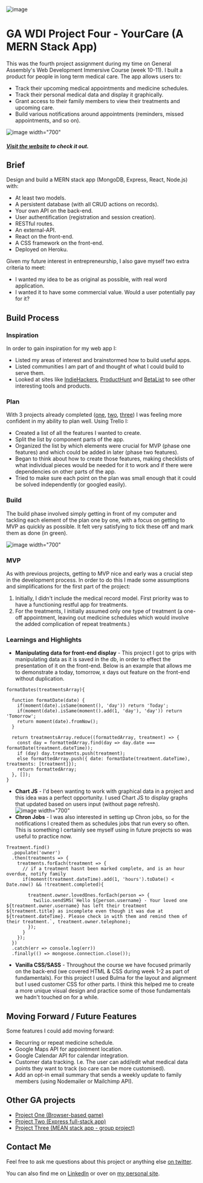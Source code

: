 ![image](https://ga-dash.s3.amazonaws.com/production/assets/logo-9f88ae6c9c3871690e33280fcf557f33.png)
# GA WDI Project Four - YourCare (A MERN Stack App)

This was the fourth project assignment during my time on General Assembly's Web Development Immersive Course (week 10-11). I built a product for people in long term medical care. The app allows users to:
* Track their upcoming medical appointments and medicine schedules.
* Track their personal medical data and display it graphically.
* Grant access to their family members to view their treatments and upcoming care.
* Build various notifications around appointments (reminders, missed appointments, and so on).

![image width="700"](./src/assets/images/yourcare_demonstration_final.gif)

##### [Visit the website](https://yourcare.herokuapp.com/) to check it out.

## Brief
Design and build a MERN stack app (MongoDB, Express, React, Node.js) with:
* At least two models.
* A persistent database (with all CRUD actions on records).
* Your own API on the back-end.
* User authentification (registration and session creation).
* RESTful routes.
* An external-API.
* React on the front-end.
* A CSS framework on the front-end.
* Deployed on Heroku.

Given my future interest in entrepreneurship, I also gave myself two extra criteria to meet:
* I wanted my idea to be as original as possible, with real word application.
* I wanted it to have some commercial value. Would a user potentially pay for it?

## Build Process

### Inspiration
In order to gain inspiration for my web app I:
* Listed my areas of interest and brainstormed how to build useful apps.
* Listed communities I am part of and thought of what I could build to serve them.
* Looked at sites like [IndieHackers](https://www.indiehackers.com/), [ProductHunt](https://www.producthunt.com/) and [BetaList](https://betalist.com/) to see other interesting tools and products.

### Plan
With 3 projects already completed ([one](https://github.com/stevanpopo/ga-wdi-project-one), [two](https://github.com/stevanpopo/ga-wdi-project-two), [three](https://github.com/stevanpopo/ga-wdi-project-three)) I was feeling more confident in my ability to plan well. Using Trello I:
* Created a list of all the features I wanted to create.
* Split the list by component parts of the app.
* Organized the list by which elements were crucial for MVP (phase one features) and which could be added in later (phase two features).
* Began to think about how to create those features, making checklists of what individual pieces would be needed for it to work and if there were dependencies on other parts of the app.
* Tried to make sure each point on the plan was small enough that it could be solved independently (or googled easily).

### Build
The build phase involved simply getting in front of my computer and tackling each element of the plan one by one, with a focus on getting to MVP as quickly as possible. It felt very satisfying to tick these off and mark them as done (in green).

![image width="700"](./src/assets/images/yourcare_trello.png)

### MVP
As with previous projects, getting to MVP nice and early was a crucial step in the development process. In order to do this I made some assumptions and simplifications for the first part of the project:
1. Initially, I didn't include the medical record model. First priority was to have a functioning restful app for treatments.
2. For the treatments, I initially assumed only one type of treatment (a one-off appointment, leaving out medicine schedules which would involve the added complication of repeat treatments.)

### Learnings and Highlights
* **Manipulating data for front-end display** - This project I got to grips with manipulating data as it is saved in the db, in order to effect the presentation of it on the front-end. Below is an example that allows me to demonstrate a today, tomorrow, x days out feature on the front-end without duplication.
```
formatDates(treatmentsArray){

  function formatDate(date) {
    if(moment(date).isSame(moment(), 'day')) return 'Today';
    if(moment(date).isSame(moment().add(1, 'day'), 'day')) return 'Tomorrow';
    return moment(date).fromNow();
  }

  return treatmentsArray.reduce((formattedArray, treatment) => {
    const day = formattedArray.find(day => day.date === formatDate(treatment.dateTime));
    if (day) day.treatments.push(treatment);
    else formattedArray.push({ date: formatDate(treatment.dateTime), treatments: [treatment]});
    return formattedArray;
  }, []);
}
```
* **Chart JS** - I'd been wanting to work with graphical data in a project and this idea was a perfect opportunity. I used Chart JS to display graphs that updated based on users input (without page refresh).
![image width="700"](./src/assets/images/yourcare_charts.png)
* **Chron Jobs** - I was also interested in setting up Chron jobs, so for the notifications I created them as schedules jobs that run every so often. This is something I certainly see myself using in future projects so was useful to practice now.
```
Treatment.find()
  .populate('owner')
  .then(treatments => {
    treatments.forEach(treatment => {
      // if a treatment hasnt been marked complete, and is an hour overdue, notify family
      if(moment(treatment.dateTime).add(1, 'hours').toDate() < Date.now() && !treatment.completed){

        treatment.owner.lovedOnes.forEach(person => {
          twilio.sendSMS(`Hello ${person.username} - Your loved one ${treatment.owner.username} has left their treatment ${treatment.title} as incomplete even though it was due at ${treatment.dateTime}. Please check in with them and remind them of their treatment.`, treatment.owner.telephone);
        });
      }
    });
  })
  .catch(err => console.log(err))
  .finally(() => mongoose.connection.close());
```
* **Vanilla CSS/SASS** - Throughout the course we have focused primarily on the back-end (we covered HTML & CSS during week 1-2 as part of fundamentals). For this project I used Bulma for the layout and alignment but I used customer CSS for other parts. I think this helped me to create a more unique visual design and practice some of those fundamentals we hadn't touched on for a while.

## Moving Forward / Future Features
Some features I could add moving forward:
* Recurring or repeat medicine schedule.
* Google Maps API for appointment location.
* Google Calendar API for calendar integration.
* Customer data tracking. I.e. The user can add/edit what medical data points they want to track (so care can be more customised).
* Add an opt-in email summary that sends a weekly update to family members (using Nodemailer or Mailchimp API).

## Other GA projects
* [Project One (Browser-based game)](https://github.com/stevanpopo/ga-wdi-project-one)
* [Project Two (Express full-stack app)](https://github.com/stevanpopo/ga-wdi-project-two)
* [Project Three (MEAN stack app - group project)](https://github.com/stevanpopo/ga-wdi-project-three)

## Contact Me
Feel free to ask me questions about this project or anything else [on twitter](https://twitter.com/StevanPopo).

You can also find me on [LinkedIn](https://www.linkedin.com/in/stevanpopovic/) or over on [my personal site](http://www.stevanpopovic.com/).
